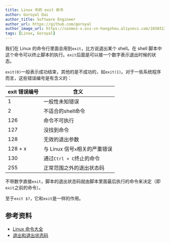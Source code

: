 ```yaml
---
title: Linux 中的 exit 命令
author: Goroyal Dai
author_title: Software Engineer
author_url: https://github.com/goroyal
author_image_url: https://cosmos-x.oss-cn-hangzhou.aliyuncs.com/10303133.jpeg
tags: [Linux, Goroyal]
---
```


我们在 Linux 的命令行里面会用到`exit`，比方说退出某个 shell。在 shell 脚本中这个命令可以终止脚本的执行。`exit`后面是可以接一个数字表示退出时候的状态。

<!--truncate-->

`exit(0)`一般表示成功结束，其他的是不成功的，如`exit(1)`。对于一些系统程序而言，这些错误编号是有含义的：

| exit 错误编号 | 含义 |
| --- | --- |
| 1 | 一般性未知错误 |
| 2 | 不适合的shell命令 |
| 126 | 命令不可执行 |
| 127 | 没找到命令 |
| 128 | 无效的退出参数 |
| 128 + x | 与 Linux 信号`x`相关的严重错误 |
| 130 | 通过`Ctrl + C`终止的命令 |
| 255 | 正常范围之外的退出状态码 |

不带数字直接`exit`，脚本的退出状态码就由脚本里面最后执行的命令来决定（即`exit`之前的命令）。

至于`exit $?`，它和`exit`是一样的作用。

## 参考资料
* [Linux 命令大全](http://man.linuxde.net/exit)
* [退出和退出状态码](https://www.ixdba.net/docs/shell/exit-status.html)

